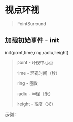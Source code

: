 <!-- 视点环视 -->
# 视点环视

> PointSurround

## 加载初始事件 - init

init(point,time,ring,radiu,height)

> point - 环视中心点
>
> time - 环视时间（秒）
> 
> ring - 圈数
> 
> radiu - 半径（米）
> 
> height - 高度（米）

示例：

```js

```